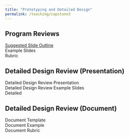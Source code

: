 ```yaml
---
title: "Prototyping and Detailed Design"
permalink: /teaching/capstone3
---
```


## Program Reviews  
[Suggested Slide Outline](/teaching/PROutline)  
Example Slides  
Rubric  

## Detailed Design Review (Presentation)  
Detailed Design Review Presentation  
Detailed Design Review Example Slides  
Detailed  

## Detailed Design Review (Document)  
Document Template  
Document Example  
Document Rubric  
